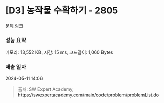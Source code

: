 # [D3] 농작물 수확하기 - 2805 

[문제 링크](https://swexpertacademy.com/main/code/problem/problemDetail.do?contestProbId=AV7GLXqKAWYDFAXB) 

### 성능 요약

메모리: 13,552 KB, 시간: 15 ms, 코드길이: 1,060 Bytes

### 제출 일자

2024-05-11 14:06



> 출처: SW Expert Academy, https://swexpertacademy.com/main/code/problem/problemList.do